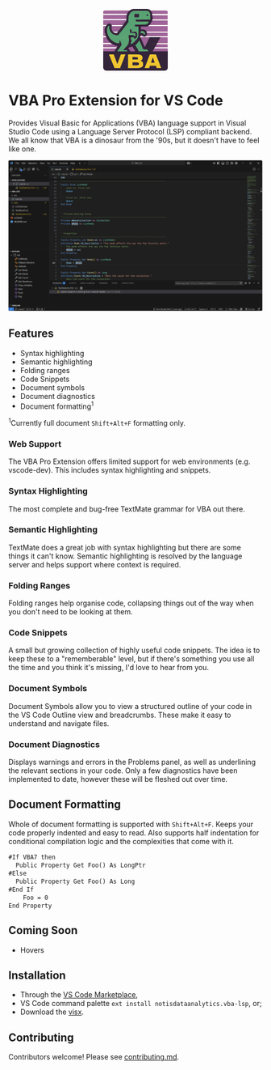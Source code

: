 <p align="center">
	<img src="images/vba-lsp-icon.png" alt="drawing" width="128"/>
</p>

# VBA Pro Extension for VS Code

Provides Visual Basic for Applications (VBA) language support in Visual Studio Code using a Language Server Protocol (LSP) compliant backend. We all know that VBA is a dinosaur from the '90s, but it doesn't have to feel like one.

![VBA LSP](images/vba-lsp.png)

## Features

* Syntax highlighting
* Semantic highlighting
* Folding ranges
* Code Snippets
* Document symbols
* Document diagnostics
* Document formatting<sup>1</sup>

<sup>1</sup>Currently full document `Shift+Alt+F` formatting only.

### Web Support

The VBA Pro Extension offers limited support for web environments (e.g. vscode-dev).
This includes syntax highlighting and snippets.

### Syntax Highlighting

The most complete and bug-free TextMate grammar for VBA out there.

### Semantic Highlighting

TextMate does a great job with syntax highlighting but there are some things it can't know. Semantic highlighting is resolved by the language server and helps support where context is required.

### Folding Ranges

Folding ranges help organise code, collapsing things out of the way when you don't need to be looking at them.

### Code Snippets

A small but growing collection of highly useful code snippets. The idea is to keep these to a "rememberable" level, but if there's something you use all the time and you think it's missing, I'd love to hear from you.

### Document Symbols

Document Symbols allow you to view a structured outline of your code in the VS Code Outline view and breadcrumbs. These make it easy to understand and navigate files.

### Document Diagnostics

Displays warnings and errors in the Problems panel, as well as underlining the relevant sections in your code. Only a few diagnostics have been implemented to date, however these will be fleshed out over time.

## Document Formatting

Whole of document formatting is supported with `Shift+Alt+F`. Keeps your code properly indented and easy to read. Also supports half indentation for conditional compilation logic and the complexities that come with it.

```vba
#If VBA7 then
  Public Property Get Foo() As LongPtr
#Else
  Public Property Get Foo() As Long
#End If
	Foo = 0
End Property
```

## Coming Soon

* Hovers

## Installation

* Through the [VS Code Marketplace](https://marketplace.visualstudio.com/items?itemName=NotisDataAnalytics.vba-lsp),
* VS Code command palette `ext install notisdataanalytics.vba-lsp`, or;
* Download the [visx](../../releases/latest).

## Contributing

Contributors welcome! Please see [contributing.md](/contributing.md).

